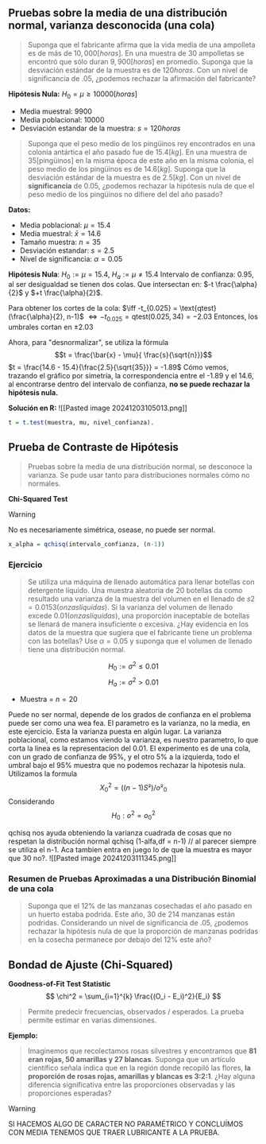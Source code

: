 ## Pruebas sobre la media de una distribución normal, varianza desconocida (una cola)
> Suponga que el fabricante afirma que la vida media de una ampolleta es de más de $10,000 [horas]$. En una muestra de $30$ ampolletas se encontró que sólo duran $9,900 [horas]$ en promedio. Suponga que la desviación estándar de la muestra es de $120 horas$. Con un nivel de significancia de $.05$, ¿podemos rechazar la afirmación del fabricante?

**Hipótesis Nula:** $H_0 = \mu \geq 10000 [horas]$
- Media muestral: $9900$
- Media poblacional: $10000$
- Desviación estandar de la muestra: $s = 120 horas$

> Suponga que el peso medio de los pingüinos rey encontrados en una colonia antártica el año pasado fue de $15.4 [kg]$. En una muestra de $35 \text{[pingüinos]}$ en la misma época de este año en la misma colonia, el peso medio de los pingüinos es de $14.6 [kg]$. Suponga que la desviación estándar de la muestra es de $2.5 [kg]$. Con un nivel de **significancia** de $0.05$, ¿podemos rechazar la hipótesis nula de que el peso medio de los pingüinos no difiere del del año pasado?

**Datos:**
- Media poblacional: $\mu = 15.4$
- Media muestral: $\bar{x} = 14.6$
- Tamaño muestra: $n = 35$
- Desviación estandar: $s = 2.5$
- Nivel de significancia: $\alpha = 0.05$

**Hipótesis Nula**: $H_0 := \mu = 15.4$, $H_a := \mu \neq 15.4$
Intervalo de confianza: $0.95$, al ser desigualdad se tienen dos colas. Que intersectan en:
$-t \frac{\alpha}{2}$ y $+t \frac{\alpha}{2}$. 

Para obtener los cortes de la cola:
$\iff -t_{0.025} = \text{qtest}(\frac{\alpha}{2}, n-1)$
$\iff -t_{0.025} = \text{qtest}(0.025, 34) = -2.03$
Entonces, los umbrales cortan en $\pm 2.03$

Ahora, para "desnormalizar", se utiliza la fórmula 
$$t = \frac{\bar{x} - \mu}{ \frac{s}{\sqrt{n}}}$$
$t = \frac{14.6 - 15.4}{\frac{2.5}{\sqrt{35}}} = -1.89$
Cómo vemos, trazando el gráfico por simetría, la correspondencia entre el -1.89 y el 14.6, al encontrarse dentro del intervalo de confianza, **no se puede rechazar la hipótesis nula.**

**Solución en R:**
![[Pasted image 20241203105013.png]]
```r
t = t.test(muestra, mu, nivel_confianza).
```

## Prueba de Contraste de Hipótesis
> Pruebas sobre la media de una distribución normal, se desconoce la varianza. Se pude usar tanto para distribuciones normales cómo no normales.

**Chi-Squared Test**
>[!WARNING]
>No es necesariamente simétrica, osease, no puede ser normal.
```r
x_alpha = qchisq(intervalo_confianza, (n-1))
```
### Ejercicio
> Se utiliza una máquina de llenado automática para llenar botellas con detergente líquido. Una muestra aleatoria de $20$ botellas da como resultado una varianza de la muestra del volumen en el llenado de $s2 = 0.0153 (onzas líquidas)$. Si la varianza del volumen de llenado excede $0.01 (onzas líquidas)$, una proporción inaceptable de botellas se llenará de manera insuficiente o excesiva. ¿Hay evidencia en los datos de la muestra que sugiera que el fabricante tiene un problema con las botellas? Use $\alpha = 0.05$ y suponga que el volumen de llenado tiene una distribución normal.

$$
H_0 := \sigma^2 \leq 0.01 
$$
$$
H_a := \sigma^2 > 0.01
$$
- Muestra = $n = 20$



Puede no ser normal, depende de los grados de confianza en el problema 
puede ser como una wea fea.
El parametro es la varianza, no la media, en este ejercicio.
Esta la varianza puesta en algún lugar.
La varianza poblacional, como estamos viendo la varianza, es nuestro parametro, lo que corta la linea es la representacion del 0.01.
El experimento es de una cola, con un grado de confianza de 95%, y el otro 5% a la izquierda, todo el umbral bajo el 95% muestra que no podemos rechazar la hipotesis nula.
Utilizamos la formula
$$
X^2_0 = ((n-1)S²)/o²_0 
$$
Considerando
$$
H_0: o^2 = o^2_0
$$

qchisq nos ayuda obteniendo la varianza cuadrada de cosas que no respetan la distribución normal
qchisq (1-alfa,df = n-1) // al parecer siempre se utiliza el n-1. Aca tambien entra en juego lo de que la muestra es mayor que 30 no?.
![[Pasted image 20241203111345.png]]

### Resumen de Pruebas Aproximadas a una Distribución Binomial de una cola
> Suponga que el $12\%$ de las manzanas cosechadas el año pasado en un huerto estaba podrida. Este año, $30$ de $214$ manzanas están podridas. Considerando un nivel de significancia de $.05$, ¿podemos rechazar la hipótesis nula de que la proporción de manzanas podridas en la cosecha permanece por debajo del $12\%$ este año?


## Bondad de Ajuste (Chi-Squared)
**Goodness-of-Fit Test Statistic**
$$
\chi^2 = \sum_{i=1}^{k} \frac{(O_i - E_i)^2}{E_i}
$$
> Permite predecir frecuencias, observados / esperados. La prueba permite estimar en varias dimensiones.

**Ejemplo:**
> Imaginemos que recolectamos rosas silvestres y encontramos que **81 eran rojas, 50 amarillas y 27 blancas**. Suponga que un artículo científico señala indica que en la región donde recopiló las flores, **la proporción de rosas rojas, amarillas y blancas es 3:2:1**. ¿Hay alguna diferencia significativa entre las proporciones observadas y las proporciones esperadas?

>[!WARNING]
>SI HACEMOS ALGO DE CARACTER NO PARAMÉTRICO Y CONCLUÍMOS CON MEDIA TENEMOS QUE TRAER LUBRICANTE A LA PRUEBA.

